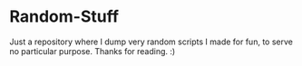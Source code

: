 # Random-Stuff

Just a repository where I dump very random scripts I made for fun, to serve no particular purpose. Thanks for reading. :)
